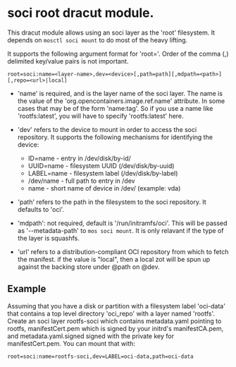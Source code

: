 # soci root dracut module.
This dracut module allows using an soci layer as the 'root' filesystem.
It depends on `mosctl soci mount` to do most of the heavy lifting.

It supports the following argument format for 'root='.  Order of the
comma (,) delimited key/value pairs is not important.

    root=soci:name=<layer-name>,dev=<device>[,path=path][,mdpath=<path>][,repo=<url>|local]

 * 'name' is required, and is the layer name of the soci layer.  The name
    is the value of the 'org.opencontainers.image.ref.name' attribute.
    In some cases that may be of the form 'name:tag'.  So if you use
    a name like 'rootfs:latest', you will have to specify 'rootfs:latest' here.

 * 'dev' refers to the device to mount in order to access the soci repository.
   It supports the following mechanisms for identifying the device:

     * ID=name - entry in /dev/disk/by-id/
     * UUID=name - filesystem UUID (/dev/disk/by-uuid)
     * LABEL=name - filesystem label (/dev/disk/by-label)
     * /dev/name - full path to entry in /dev
     * name - short name of device in /dev/ (example: vda)

 * 'path' refers to the path in the filesystem to the soci repository.
   It defaults to 'oci'.

 * 'mdpath': not required, default is '/run/initramfs/oci'.  This will
   be passed as '--metadata-path' to `mos soci mount`.  It is only
   relavant if the type of the layer is squashfs.

 * 'url' refers to a distribution-compliant OCI repository from which
   to fetch the manifest.  if the value is "local", then a local zot
   will be spun up against the backing store under @path on @dev.

## Example
Assuming that you have a disk or partition with a filesystem label 'oci-data'
that contains a top level directory 'oci_repo' with a layer named 'rootfs'.
Create an soci layer rootfs-soci which contains metadata.yaml pointing to
rootfs, manifestCert.pem which is signed by your initrd's manifestCA.pem,
and metadata.yaml.signed signed with the private key for manifestCert.pem.
You can mount that with:

    root=soci:name=rootfs-soci,dev=LABEL=oci-data,path=oci-data

